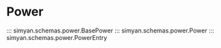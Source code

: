 # Power

::: simyan.schemas.power.BasePower
::: simyan.schemas.power.Power
::: simyan.schemas.power.PowerEntry

